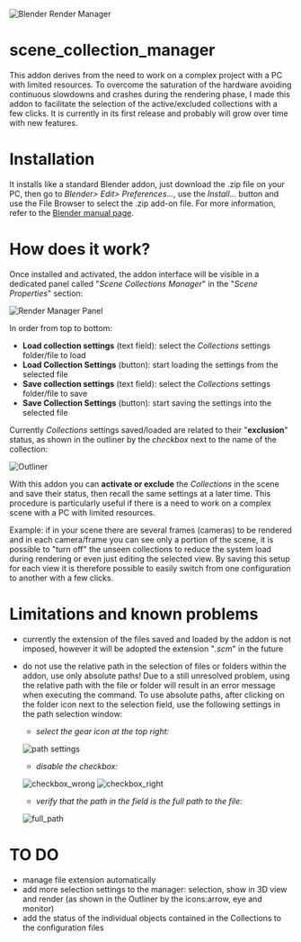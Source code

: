 ![Blender Render Manager](https://www.joaulo.com/media/projects/project_scene-collection-manager/preview_big.jpg)
# scene_collection_manager

This addon derives from the need to work on a complex project with a PC with limited resources. To overcome the saturation of the hardware avoiding continuous slowdowns and crashes during the rendering phase, I made this addon to facilitate the selection of the active/excluded collections with a few clicks. It is currently in its first release and probably will grow over time with new features.


# Installation

It installs like a standard Blender addon, just download the .zip file on your PC, then go to *Blender> Edit> Preferences...*, use the *Install…* button and use the File Browser to select the .zip add-on file. For more information, refer to the [Blender manual page](https://docs.blender.org/manual/en/latest/editors/preferences/addons.html?highlight=preferences).


# How does it work?

Once installed and activated, the addon interface will be visible in a dedicated panel called "*Scene Collections Manager*" in the "*Scene Properties*" section:

![Render Manager Panel](https://www.joaulo.com/media/uploads/2020/04/27/screenshot_20200427_131135_WzRKDyv.jpeg)

In order from top to bottom:

* **Load collection settings** (text field): select the *Collections* settings folder/file to load
* **Load Collection Settings** (button): start loading the settings from the selected file
* **Save collection settings** (text field): select the *Collections* settings folder/file to save
* **Save Collection Settings** (button): start saving the settings into the selected file

Currently *Collections* settings saved/loaded are related to their "**exclusion**" status, as shown in the outliner by the *checkbox* next to the name of the collection:

![Outliner](https://www.joaulo.com/media/uploads/2020/04/27/screenshot_20200427_143056.jpeg)

With this addon you can **activate or exclude** the *Collections* in the scene and save their status, then recall the same settings at a later time. This procedure is particularly useful if there is a need to work on a complex scene with a PC with limited resources.

Example: if in your scene there are several frames (cameras) to be rendered and in each camera/frame you can see only a portion of the scene, it is possible to "turn off" the unseen collections to reduce the system load during rendering or even just editing the selected view. By saving this setup for each view it is therefore possible to easily switch from one configuration to another with a few clicks.


# Limitations and known problems

* currently the extension of the files saved and loaded by the addon is not imposed, however it will be adopted the extension "*.scm*" in the future
* do not use the relative path in the selection of files or folders within the addon, use only absolute paths! Due to a still unresolved problem, using the relative path with the file or folder will result in an error message when executing the command. To use absolute paths, after clicking on the folder icon next to the selection field, use the following settings in the path selection window:

   * *select the gear icon at the top right:*

   ![path settings](https://www.joaulo.com/media/uploads/2020/04/26/screenshot_20200426_211442.jpeg)

   * *disable the checkbox:*

   ![checkbox_wrong](https://www.joaulo.com/media/uploads/2020/04/26/screenshot_20200426_211522.jpeg)
   ![checkbox_right](https://www.joaulo.com/media/uploads/2020/04/26/screenshot_20200426_211731.jpeg)

   * *verify that the path in the field is the full path to the file:*

   ![full_path](https://www.joaulo.com/media/uploads/2020/04/27/screenshot_20200427_131432.jpeg)


# TO DO

* manage file extension automatically
* add more selection settings to the manager: selection, show in 3D view and render (as shown in the Outliner by the icons:arrow, eye and monitor)
* add the status of the individual objects contained in the Collections to the configuration files

